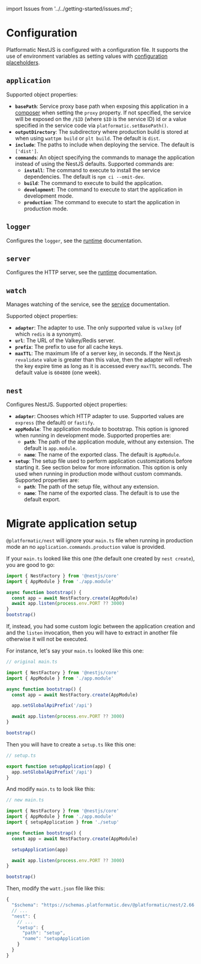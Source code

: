 import Issues from '../../getting-started/issues.md';

# Configuration

Platformatic NestJS is configured with a configuration file. It supports the use
of environment variables as setting values with [configuration placeholders](#configuration-placeholders).

## `application`

Supported object properties:

- **`basePath`**: Service proxy base path when exposing this application in a [composer](../../composer/configuration.md) when setting the `proxy` property. If not specified, the service will be exposed on the `/$ID` (where `$ID` is the service ID) id or a value specified in the service code via `platformatic.setBasePath()`.
- **`outputDirectory`**: The subdirectory where production build is stored at when using `wattpm build` or `plt build`. The default is `dist`.
- **`include`**: The paths to include when deploying the service. The default is `['dist']`.
- **`commands`**: An object specifying the commands to manage the application instead of using the NestJS defaults. Supported commands are:
  - **`install`**: The command to execute to install the service dependencies. The default is `npm ci --omit-dev`.
  - **`build`**: The command to execute to build the application.
  - **`development`**: The command to execute to start the application in development mode.
  - **`production`**: The command to execute to start the application in production mode.

## `logger`

Configures the `logger`, see the [runtime](../../runtime/configuration.md#logger) documentation.

## `server`

Configures the HTTP server, see the [runtime](../../runtime/configuration.md#server) documentation.

## `watch`

Manages watching of the service, see the [service](../../service/configuration.md#watch) documentation.

Supported object properties:

- **`adapter`**: The adapter to use. The only supported value is `valkey` (of which `redis` is a synonym).
- **`url`**: The URL of the Valkey/Redis server.
- **`prefix`**: The prefix to use for all cache keys.
- **`maxTTL`**: The maximum life of a server key, in seconds. If the Next.js `revalidate` value is greater than this value, then
  the adapter will refresh the key expire time as long as it is accessed every `maxTTL` seconds. The default value is `604800` (one week).

## `nest`

Configures NestJS. Supported object properties:

- **`adapter`**: Chooses which HTTP adapter to use. Supported values are `express` (the default) or `fastify`.
- **`appModule`**: The application module to bootstrap. This option is ignored when running in development mode.
  Supported properties are:
  - **`path`**: The path of the application module, without any extension. The default is `app.module`.
  - **`name`**: The name of the exported class. The default is `AppModule`.
- **`setup`**: The setup file used to perform application customizations before starting it. See section below for more information. This option is only used when running in production mode without custom commands. Supported properties are:
  - **`path`**: The path of the setup file, without any extension.
  - **`name`**: The name of the exported class. The default is to use the default export.

# Migrate application setup

`@platformatic/nest` will ignore your `main.ts` file when running in production mode an no `application.commands.production` value is provided.

If your `main.ts` looked like this one (the default one created by `nest create`), you are good to go:

```typescript
import { NestFactory } from '@nestjs/core'
import { AppModule } from './app.module'

async function bootstrap() {
  const app = await NestFactory.create(AppModule)
  await app.listen(process.env.PORT ?? 3000)
}
bootstrap()
```

If, instead, you had some custom logic between the application creation and and the `listen` invocation, then you will have to extract in another file otherwise it will not be executed.

For instance, let's say your `main.ts` looked like this one:

```typescript
// original main.ts

import { NestFactory } from '@nestjs/core'
import { AppModule } from './app.module'

async function bootstrap() {
  const app = await NestFactory.create(AppModule)

  app.setGlobalApiPrefix('/api')

  await app.listen(process.env.PORT ?? 3000)
}

bootstrap()
```

Then you will have to create a `setup.ts` like this one:

```typescript
// setup.ts

export function setupApplication(app) {
  app.setGlobalApiPrefix('/api')
}
```

And modify `main.ts` to look like this:

```typescript
// new main.ts

import { NestFactory } from '@nestjs/core'
import { AppModule } from './app.module'
import { setupApplication } from './setup'

async function bootstrap() {
  const app = await NestFactory.create(AppModule)

  setupApplication(app)

  await app.listen(process.env.PORT ?? 3000)
}

bootstrap()
```

Then, modify the `watt.json` file like this:

```javascript
{
  "$schema": "https://schemas.platformatic.dev/@platformatic/nest/2.66.0.json",
  // ...
  "nest": {
    // ...
    "setup": {
      "path": "setup",
      "name": "setupApplication
    }
  }
}
```

<Issues />
